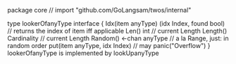 package core // import "github.com/GoLangsam/twos/internal"

type lookerOfanyType interface {
	Idx(item anyType) (idx Index, found bool) // returns the index of item iff applicable
	Len() int                                 // current Length
	Length() Cardinality                      // current Length
	Random() <-chan anyType                   // a la Range, just: in random order
	put(item anyType, idx Index)              // may panic("Overflow")
}
    lookerOfanyType is implemented by lookUpanyType

